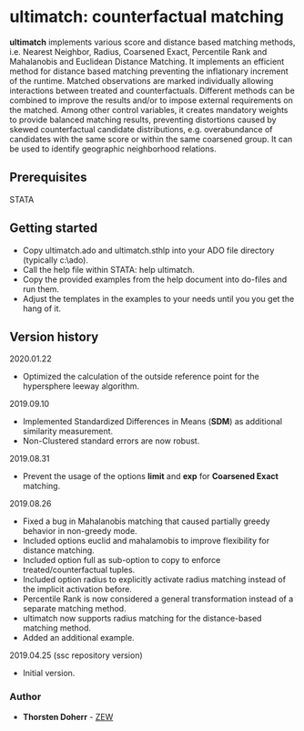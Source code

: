 # ultimatch: counterfactual matching
**ultimatch** implements various score and distance based matching methods, i.e. Nearest Neighbor, Radius, Coarsened Exact, Percentile Rank and Mahalanobis and Euclidean Distance Matching. It implements an efficient method for distance based matching preventing the inflationary increment of the runtime. Matched observations are marked individually allowing interactions between treated and counterfactuals. Different methods can be combined to improve the results and/or to impose external requirements on the matched. Among other control variables, it creates mandatory weights to provide balanced matching results, preventing distortions caused by skewed counterfactual candidate distributions, e.g. overabundance of candidates with the same score or within  the same coarsened group. It can be used to identify geographic neighborhood relations.

## Prerequisites
STATA

## Getting started
* Copy ultimatch.ado and ultimatch.sthlp into your ADO file directory (typically c:\ado).
* Call the help file within STATA: help ultimatch.
* Copy the provided examples from the help document into do-files and run them.
* Adjust the templates in the examples to your needs until you you get the hang of it.

## Version history

2020.01.22
* Optimized the calculation of the outside reference point for the hypersphere leeway algorithm.

2019.09.10
* Implemented Standardized Differences in Means (**SDM**) as additional similarity measurement.
* Non-Clustered standard errors are now robust.

2019.08.31
* Prevent the usage of the options **limit** and **exp** for **Coarsened Exact** matching.

2019.08.26
* Fixed a bug in Mahalanobis matching that caused partially greedy behavior in non-greedy mode.
* Included options euclid and mahalamobis to improve flexibility for distance matching.
* Included option full as sub-option to copy to enforce treated/counterfactual tuples.
* Included option radius to explicitly activate radius matching instead of the implicit activation before.
* Percentile Rank is now considered a general transformation instead of a separate matching method.
* ultimatch now supports radius matching for the distance-based matching method.
* Added an additional example.

2019.04.25 (ssc repository version)
* Initial version.

### Author
* **Thorsten Doherr** - [ZEW](https://www.zew.de/en/team/tdo/)
